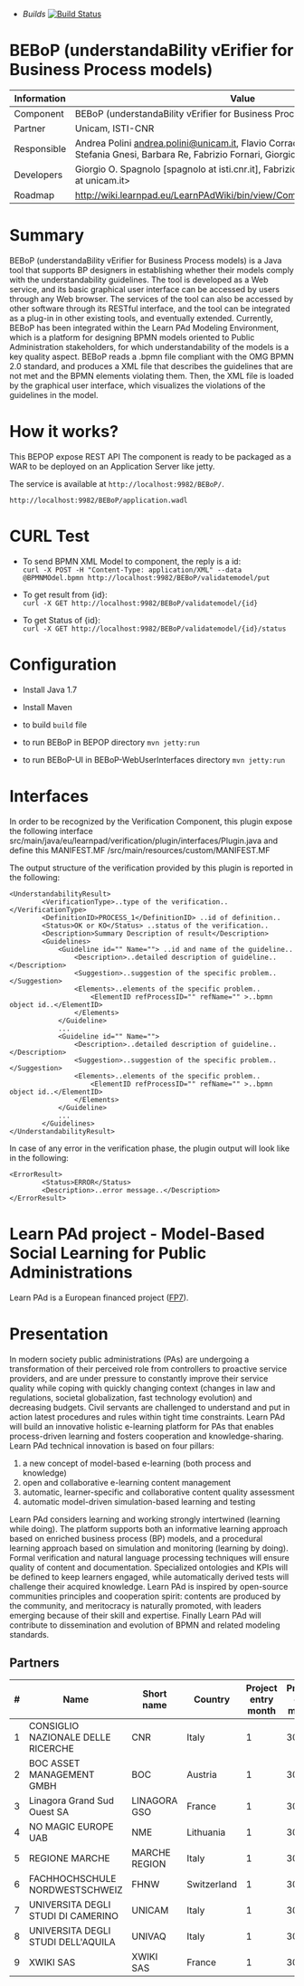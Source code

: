 * *Builds* [![Build Status](https://travis-ci.org/FMT-ISTI-CNR-UNICAM/BEBoP.svg?branch=master)](https://travis-ci.org/FMT-ISTI-CNR-UNICAM/BEBoP)

BEBoP (understandaBility vErifier for Business Process models)
====================

Information   | Value
------------- | --------
Component     | BEBoP (understandaBility vErifier for Business Process models)
Partner       | Unicam, ISTI-CNR
Responsible   | Andrea Polini <andrea.polini@unicam.it>, Flavio Corradini, Alessio Ferrari, Stefania Gnesi, Barbara Re,  Fabrizio Fornari, Giorgio O. Spagnolo
Developers    | Giorgio O. Spagnolo [spagnolo at isti.cnr.it],  Fabrizio Fornari <fabrizio.fornari at unicam.it> 
Roadmap       | http://wiki.learnpad.eu/LearnPAdWiki/bin/view/Component/Model+Verification

# Summary
BEBoP (understandaBility vErifier for Business Process models) is a Java tool that supports BP designers in establishing whether their models comply with the understandability guidelines.
The tool is developed as a Web service, and its basic graphical user interface can be accessed by users through any Web browser.
The services of the tool can also be accessed by other software through its RESTful interface, and the tool can be integrated as a plug-in in other existing tools, and eventually extended.
Currently, BEBoP has been integrated within the Learn PAd Modeling Environment, which is a platform for designing BPMN models oriented to Public Administration stakeholders, for
which understandability of the models is a key quality aspect. 
BEBoP reads a .bpmn file compliant with the OMG BPMN 2.0 standard, and produces a XML file that describes the guidelines that are not met and the BPMN elements violating them. Then, the
XML file is loaded by the graphical user interface, which visualizes the violations of the guidelines in the model.

# How it works?
This BEPOP expose REST API
The component is ready to be packaged as a WAR to be deployed on an Application Server like jetty.

The service is available at `http://localhost:9982/BEBoP/`.

`http://localhost:9982/BEBoP/application.wadl`

# CURL Test
 * To send BPMN XML Model to component, the reply is a  id:  
`curl -X POST -H "Content-Type: application/XML" --data @BPMNMOdel.bpmn http://localhost:9982/BEBoP/validatemodel/put`

* To get result from {id}:  
`curl -X GET http://localhost:9982/BEBoP/validatemodel/{id}`

* To get Status of {id}:  
`curl -X GET http://localhost:9982/BEBoP/validatemodel/{id}/status`


# Configuration
* Install Java 1.7
* Install Maven

* to build `build` file
* to run BEBoP in BEPOP directory `mvn jetty:run`
 * to run BEBoP-UI in BEBoP-WebUserInterfaces directory `mvn jetty:run`


# Interfaces
In order to be recognized by the Verification Component, this plugin expose the following interface src/main/java/eu/learnpad/verification/plugin/interfaces/Plugin.java 
and define this MANIFEST.MF /src/main/resources/custom/MANIFEST.MF

The output structure of the verification provided by this plugin is reported in the following:


	<UnderstandabilityResult>			
   			<VerificationType>..type of the verification..</VerificationType>
   			<DefinitionID>PROCESS_1</DefinitionID> ..id of definition..
			<Status>OK or KO</Status> ..status of the verification..
			<Description>Summary Description of result</Description>
			<Guidelines>
				<Guideline id="" Name=""> ..id and name of the guideline..
					<Description>..detailed description of guideline..</Description>
					<Suggestion>..suggestion of the specific problem..</Suggestion>
					<Elements>..elements of the specific problem..
						<ElementID refProcessID="" refName="" >..bpmn object id..</ElementID>
					</Elements>
				</Guideline>
				...
				<Guideline id="" Name="">
					<Description>..detailed description of guideline..</Description>
					<Suggestion>..suggestion of the specific problem..</Suggestion>
					<Elements>..elements of the specific problem..
						<ElementID refProcessID="" refName="" >..bpmn object id..</ElementID>
					</Elements>
				</Guideline>	
				...		
			</Guidelines>
	</UnderstandabilityResult>

In case of any error in the verification phase, the plugin output will look like in the following:

	<ErrorResult>
			<Status>ERROR</Status>
			<Description>..error message..</Description>
	</ErrorResult>

Learn PAd project - Model-Based Social Learning for Public Administrations
==========================================================================

Learn PAd is a European financed project ([FP7](http://cordis.europa.eu/fp7/)).

# Presentation
In modern society public administrations (PAs) are undergoing a transformation
of their perceived role from controllers to proactive service providers, and are
under pressure to constantly improve their service quality while coping with
quickly changing context (changes in law and regulations, societal
globalization, fast technology evolution) and decreasing budgets. Civil servants
are challenged to understand and put in action latest procedures and rules
within tight time constraints. Learn PAd will build an innovative holistic
e-learning platform for PAs that enables process-driven learning and fosters
cooperation and knowledge-sharing. Learn PAd technical innovation is based on
four pillars:

1. a new concept of model-based e-learning (both process and knowledge)
2. open and collaborative e-learning content management
3. automatic, learner-specific and collaborative content quality assessment
4. automatic model-driven simulation-based learning and testing

Learn PAd considers learning and working strongly intertwined (learning while
doing).  The platform supports both an informative learning approach based on
enriched business process (BP) models, and a procedural learning approach based
on simulation and monitoring (learning by doing). Formal verification and
natural language processing techniques will ensure quality of content and
documentation. Specialized ontologies and KPIs will be defined to keep learners
engaged, while automatically derived tests will challenge their acquired
knowledge. Learn PAd is inspired by open-source communities principles and
cooperation spirit: contents are produced by the community, and meritocracy is
naturally promoted, with leaders emerging because of their skill and expertise.
Finally Learn PAd will contribute to dissemination and evolution of BPMN and
related modeling standards.

## Partners

|  #  | Name                               | Short name    | Country     | Project entry month | Project exit month |
| --- | ---------------------------------- | ------------- | ----------- | ------------------- | ------------------ |
|  1  | CONSIGLIO NAZIONALE DELLE RICERCHE | CNR           | Italy       | 1                   | 30                 |
|  2  | BOC ASSET MANAGEMENT GMBH          | BOC           | Austria     | 1                   | 30                 |
|  3  | Linagora Grand Sud Ouest SA        | LINAGORA GSO  | France      | 1                   | 30                 |
|  4  | NO MAGIC EUROPE UAB                | NME           | Lithuania   | 1                   | 30                 |
|  5  | REGIONE MARCHE                     | MARCHE REGION | Italy       | 1                   | 30                 |
|  6  | FACHHOCHSCHULE NORDWESTSCHWEIZ     | FHNW          | Switzerland | 1                   | 30                 |
|  7  | UNIVERSITA DEGLI STUDI DI CAMERINO | UNICAM        | Italy       | 1                   | 30                 |
|  8  | UNIVERSITA DEGLI STUDI DELL'AQUILA | UNIVAQ        | Italy       | 1                   | 30                 |
|  9  | XWIKI SAS                          | XWIKI SAS     | France      | 1                   | 30                 |


